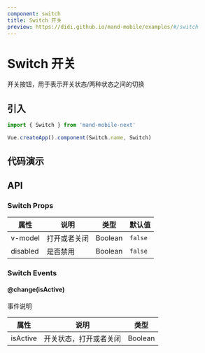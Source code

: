 ```yaml
---
component: switch
title: Switch 开关
preview: https://didi.github.io/mand-mobile/examples/#/switch
---
```


# Switch 开关

开关按钮，用于表示开关状态/两种状态之间的切换

## 引入

```javascript
import { Switch } from 'mand-mobile-next'

Vue.createApp().component(Switch.name, Switch)
```

## 代码演示

<demo-wrapper
  src="src/packages/switch/demo"
/>

## API

### Switch Props

|属性 | 说明 | 类型 | 默认值|
|----|-----|------|------|
|v-model|打开或者关闭|Boolean|`false`|
|disabled|是否禁用|Boolean|`false`|

### Switch Events

#### @change(isActive)

事件说明

|属性 | 说明 | 类型 |
|----|-----|------|
|isActive|开关状态，打开或者关闭|Boolean|
